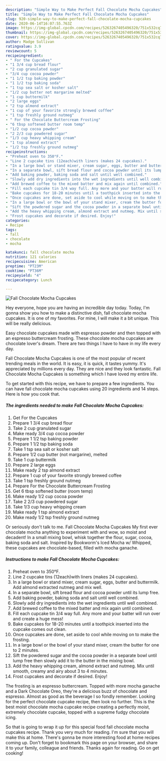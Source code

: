 ```yaml
---
description: "Simple Way to Make Perfect Fall Chocolate Mocha Cupcakes"
title: "Simple Way to Make Perfect Fall Chocolate Mocha Cupcakes"
slug: 920-simple-way-to-make-perfect-fall-chocolate-mocha-cupcakes
date: 2020-06-14T16:07:55.763Z
image: https://img-global.cpcdn.com/recipes/5263267405496320/751x532cq70/fall-chocolate-mocha-cupcakes-recipe-main-photo.jpg
thumbnail: https://img-global.cpcdn.com/recipes/5263267405496320/751x532cq70/fall-chocolate-mocha-cupcakes-recipe-main-photo.jpg
cover: https://img-global.cpcdn.com/recipes/5263267405496320/751x532cq70/fall-chocolate-mocha-cupcakes-recipe-main-photo.jpg
author: Madge Sullivan
ratingvalue: 3.9
reviewcount: 5
recipeingredient:
- " For the Cupcakes"
- "1 3/4 cup bread flour"
- "2 cup granulated sugar"
- "3/4 cup cocoa powder"
- "1 1/2 tsp baking powder"
- "1 1/2 tsp baking soda"
- "1 tsp sea salt or kosher salt"
- "1/2 cup butter not margarine melted"
- "1 cup buttermilk"
- "2 large eggs"
- "2 tsp almond extract"
- "1 cup of your favorite strongly brewed coffee"
- "1 tsp freshly ground nutmeg"
- " For the Chocolate Buttercream Frosting"
- "6 tbsp softened butter room temp"
- "1/2 cup cocoa powder"
- "2 2/3 cup powdered sugar"
- "1/3 cup heavy whipping cream"
- "1 tsp almond extract"
- "1/2 tsp freshly ground nutmeg"
recipeinstructions:
- "Preheat oven to 350°F."
- "Line 2 cupcake tins (12each)with liners (makes 24 cupcakes)."
- "In a large bowl or stand mixer, cream sugar, eggs, butter and buttermilk.  Add almond extracted nutmeg and mix well."
- "In a separate bowl, sift bread flour and cocoa powder until its lump free."
- "Add baking powder, baking soda and salt until well combined."
- "Slowly add dry ingredients into the wet ingredients until well combined."
- "Add brewed coffee to the mixed batter and mix again until combined."
- "Fill each cupcake tin 3/4 way full. Any more and your batter will run over and create a huge mess!"
- "Bake cupcakes for 18-20 minutes until a toothpick inserted into the cupcake comes out clean."
- "Once cupcakes are done, set aside to cool while moving on to make the frosting."
- "In a large bowl or the bowl of your stand mixer, cream the butter for one to 2 minutes."
- "Sift the powdered sugar and the cocoa powder in a separate bowl until lump free then slowly add it to the butter in the mixing bowl."
- "Add the heavy whipping cream, almond extract and nutmeg. Mix until smooth, creamy and airy about 3 to 4 minutes."
- "Frost cupcakes and decorate if desired. Enjoy!"
categories:
- Recipe
tags:
- fall
- chocolate
- mocha

katakunci: fall chocolate mocha 
nutrition: 121 calories
recipecuisine: American
preptime: "PT23M"
cooktime: "PT36M"
recipeyield: "4"
recipecategory: Lunch

---
```



![Fall Chocolate Mocha Cupcakes](https://img-global.cpcdn.com/recipes/5263267405496320/751x532cq70/fall-chocolate-mocha-cupcakes-recipe-main-photo.jpg)

Hey everyone, hope you are having an incredible day today. Today, I'm gonna show you how to make a distinctive dish, fall chocolate mocha cupcakes. It is one of my favorites. For mine, I will make it a bit unique. This will be really delicious.

Easy chocolate cupcakes made with espresso powder and then topped with an espresso buttercream frosting. These chocolate mocha cupcakes are chocolate lover&#39;s dream. There are two things I have to have in my life every day.

Fall Chocolate Mocha Cupcakes is one of the most popular of recent trending meals in the world. It is easy, it is quick, it tastes yummy. It's appreciated by millions every day. They are nice and they look fantastic. Fall Chocolate Mocha Cupcakes is something which I have loved my entire life.


To get started with this recipe, we have to prepare a few ingredients. You can have fall chocolate mocha cupcakes using 20 ingredients and 14 steps. Here is how you cook that.

<!--inarticleads1-->

##### The ingredients needed to make Fall Chocolate Mocha Cupcakes:

1. Get  For the Cupcakes
1. Prepare 1 3/4 cup bread flour
1. Take 2 cup granulated sugar
1. Make ready 3/4 cup cocoa powder
1. Prepare 1 1/2 tsp baking powder
1. Prepare 1 1/2 tsp baking soda
1. Take 1 tsp sea salt or kosher salt
1. Prepare 1/2 cup butter (not margarine), melted
1. Take 1 cup buttermilk
1. Prepare 2 large eggs
1. Make ready 2 tsp almond extract
1. Prepare 1 cup of your favorite strongly brewed coffee
1. Take 1 tsp freshly ground nutmeg
1. Prepare  For the Chocolate Buttercream Frosting
1. Get 6 tbsp softened butter (room temp)
1. Make ready 1/2 cup cocoa powder
1. Take 2 2/3 cup powdered sugar
1. Take 1/3 cup heavy whipping cream
1. Make ready 1 tsp almond extract
1. Make ready 1/2 tsp freshly ground nutmeg


Or seriously don&#39;t talk to me. Fall Chocolate Mocha Cupcakes My first ever chocolate mocha anything to experiment with and wow, so moist and decadent! In a small mixing bowl, whisk together the flour, sugar, cocoa, baking soda and salt. Inspired by Bookworm&#39;s Iced Mocha w/ Whipped, these cupcakes are chocolate-based, filled with mocha ganache. 

<!--inarticleads2-->

##### Instructions to make Fall Chocolate Mocha Cupcakes:

1. Preheat oven to 350°F.
1. Line 2 cupcake tins (12each)with liners (makes 24 cupcakes).
1. In a large bowl or stand mixer, cream sugar, eggs, butter and buttermilk.  Add almond extracted nutmeg and mix well.
1. In a separate bowl, sift bread flour and cocoa powder until its lump free.
1. Add baking powder, baking soda and salt until well combined.
1. Slowly add dry ingredients into the wet ingredients until well combined.
1. Add brewed coffee to the mixed batter and mix again until combined.
1. Fill each cupcake tin 3/4 way full. Any more and your batter will run over and create a huge mess!
1. Bake cupcakes for 18-20 minutes until a toothpick inserted into the cupcake comes out clean.
1. Once cupcakes are done, set aside to cool while moving on to make the frosting.
1. In a large bowl or the bowl of your stand mixer, cream the butter for one to 2 minutes.
1. Sift the powdered sugar and the cocoa powder in a separate bowl until lump free then slowly add it to the butter in the mixing bowl.
1. Add the heavy whipping cream, almond extract and nutmeg. Mix until smooth, creamy and airy about 3 to 4 minutes.
1. Frost cupcakes and decorate if desired. Enjoy!


The frosting is an espresso buttercream. Topped with more mocha ganache and a Dark Chocolate Oreo, they&#39;re a delicious buzz of chocolate and espresso. Almost as good as the beverage I so fondly remember. Looking for the perfect chocolate cupcake recipe, then look no further. This is the best moist chocolate mocha cupcake recipe creating a perfectly moist, extremely chocolate cupcake, topped with a supreme fudgy chocolate icing. 

So that is going to wrap it up for this special food fall chocolate mocha cupcakes recipe. Thank you very much for reading. I'm sure that you will make this at home. There's gonna be more interesting food at home recipes coming up. Don't forget to bookmark this page on your browser, and share it to your family, colleague and friends. Thanks again for reading. Go on get cooking!
